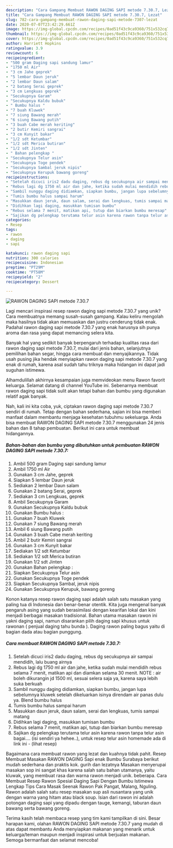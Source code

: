 ```yaml
---
description: "Cara Gampang Membuat RAWON DAGING SAPI metode 7.30.7, Lezat"
title: "Cara Gampang Membuat RAWON DAGING SAPI metode 7.30.7, Lezat"
slug: 782-cara-gampang-membuat-rawon-daging-sapi-metode-7307-lezat
date: 2020-07-07T23:42:29.661Z
image: https://img-global.cpcdn.com/recipes/0ad51f43c9ca9360/751x532cq70/rawon-daging-sapi-metode-7307-foto-resep-utama.jpg
thumbnail: https://img-global.cpcdn.com/recipes/0ad51f43c9ca9360/751x532cq70/rawon-daging-sapi-metode-7307-foto-resep-utama.jpg
cover: https://img-global.cpcdn.com/recipes/0ad51f43c9ca9360/751x532cq70/rawon-daging-sapi-metode-7307-foto-resep-utama.jpg
author: Harriett Hopkins
ratingvalue: 3.9
reviewcount: 6
recipeingredient:
- "500 gram Daging sapi sandung lamur"
- "1750 ml Air"
- "3 cm Jahe geprek"
- "5 lembar Daun jeruk"
- "2 lembar Daun salam"
- "2 batang Serai geprek"
- "3 cm Lengkuas geprek"
- "Secukupnya Garam"
- "Secukupnya Kaldu bubuk"
- " Bumbu halus "
- "7 buah Kluwek"
- "7 siung Bawang merah"
- "6 siung Bawang putih"
- "3 buah Cabe merah keriting"
- "2 butir Kemiri sangrai"
- "3 cm Kunyit bakar"
- "1/2 sdt Ketumbar"
- "1/2 sdt Merica butiran"
- "1/2 sdt Jinten"
- " Bahan pelengkap "
- "Secukupnya Telur asin"
- "Secukupnya Toge pendek"
- "Secukupnya Sambal jeruk nipis"
- "Secukupnya Kerupuk bawang goreng"
recipeinstructions:
- "Setelah dicuci iris2 dadu daging, rebus dg secukupnya air sampai mendidih, lalu buang airnya"
- "Rebus lagi dg 1750 ml air dan jahe, ketika sudah mulai mendidih rebus selama 7 menit, matikan api dan diamkan selama 30 menit. NOTE : air boleh dikurangin jd 1500 ml, sesuai selera saja ya, karena saya lebih suka berkuah"
- "Sambil nunggu daging didiamkan, siapkan bumbu, jangan lupa sebelumnya kluwek setelah dikeluarkan isinya direndam air panas dulu ya. Blend bumbu halus"
- "Tumis bumbu halus sampai harum"
- "Masukkan daun jeruk, daun salam, serai dan lengkuas, tumis sampai matang"
- "Didihkan lagi daging, masukkan tumisan bumbu"
- "Rebus selama 7 menit, matikan api, tutup dan biarkan bumbu meresap"
- "Sajikan dg pelengkap terutama telur asin karena rawon tanpa telur asin bagai.... (isi sendiri ya hehee..), untuk resep telur asin homemade ada di link ini             (lihat resep)"
categories:
- Resep
tags:
- rawon
- daging
- sapi

katakunci: rawon daging sapi 
nutrition: 300 calories
recipecuisine: Indonesian
preptime: "PT29M"
cooktime: "PT58M"
recipeyield: "2"
recipecategory: Dessert

---
```



![RAWON DAGING SAPI metode 7.30.7](https://img-global.cpcdn.com/recipes/0ad51f43c9ca9360/751x532cq70/rawon-daging-sapi-metode-7307-foto-resep-utama.jpg)

Lagi mencari inspirasi resep rawon daging sapi metode 7.30.7 yang unik? Cara membuatnya memang susah-susah gampang. Kalau keliru mengolah maka hasilnya tidak akan memuaskan dan justru cenderung tidak enak. Padahal rawon daging sapi metode 7.30.7 yang enak harusnya sih punya aroma dan rasa yang dapat memancing selera kita.

Banyak hal yang sedikit banyak berpengaruh terhadap kualitas rasa dari rawon daging sapi metode 7.30.7, mulai dari jenis bahan, selanjutnya pemilihan bahan segar, hingga cara membuat dan menyajikannya. Tidak usah pusing jika hendak menyiapkan rawon daging sapi metode 7.30.7 yang enak di rumah, karena asal sudah tahu triknya maka hidangan ini dapat jadi suguhan istimewa.

Alhamdulillah akhirnya kesampaian juga memvideokan menu Rawon favorit keluarga. Selamat datang di channel YouTube ini. Sebenarnya membuat rawon daging sapi tidak sulit akan tetapi bahan dan bumbu yang digunakan relatif agak banyak.


Nah, kali ini kita coba, yuk, ciptakan rawon daging sapi metode 7.30.7 sendiri di rumah. Tetap dengan bahan sederhana, sajian ini bisa memberi manfaat dalam membantu menjaga kesehatan tubuhmu sekeluarga. Anda bisa membuat RAWON DAGING SAPI metode 7.30.7 menggunakan 24 jenis bahan dan 8 tahap pembuatan. Berikut ini cara untuk membuat hidangannya.

<!--inarticleads1-->

##### Bahan-bahan dan bumbu yang dibutuhkan untuk pembuatan RAWON DAGING SAPI metode 7.30.7:

1. Ambil 500 gram Daging sapi sandung lamur
1. Ambil 1750 ml Air
1. Gunakan 3 cm Jahe, geprek
1. Siapkan 5 lembar Daun jeruk
1. Sediakan 2 lembar Daun salam
1. Gunakan 2 batang Serai, geprek
1. Sediakan 3 cm Lengkuas, geprek
1. Ambil Secukupnya Garam
1. Gunakan Secukupnya Kaldu bubuk
1. Gunakan  Bumbu halus :
1. Gunakan 7 buah Kluwek
1. Gunakan 7 siung Bawang merah
1. Ambil 6 siung Bawang putih
1. Gunakan 3 buah Cabe merah keriting
1. Ambil 2 butir Kemiri sangrai
1. Gunakan 3 cm Kunyit bakar
1. Sediakan 1/2 sdt Ketumbar
1. Sediakan 1/2 sdt Merica butiran
1. Gunakan 1/2 sdt Jinten
1. Gunakan  Bahan pelengkap :
1. Siapkan Secukupnya Telur asin
1. Gunakan Secukupnya Toge pendek
1. Siapkan Secukupnya Sambal, jeruk nipis
1. Gunakan Secukupnya Kerupuk, bawang goreng


Konon katanya resep rawon daging sapi adalah salah satu masakan yang paling tua di Indonesia dan benar-benar otentik. Kita juga mengenal banyak pengaruh asing yang sudah berasimilasi dengan kearifan lokal dan kini menjadi berbagai masakan tradisional. Bahan utama masakan rawon ini yakni daging sapi, namun disarankan pilih daging sapi khusus untuk rawonan ( penjual daging tahu bunda ). Daging rawon paling bagus yaitu di bagian dada atau bagian punggung. 

<!--inarticleads2-->

##### Cara membuat RAWON DAGING SAPI metode 7.30.7:

1. Setelah dicuci iris2 dadu daging, rebus dg secukupnya air sampai mendidih, lalu buang airnya
1. Rebus lagi dg 1750 ml air dan jahe, ketika sudah mulai mendidih rebus selama 7 menit, matikan api dan diamkan selama 30 menit. NOTE : air boleh dikurangin jd 1500 ml, sesuai selera saja ya, karena saya lebih suka berkuah
1. Sambil nunggu daging didiamkan, siapkan bumbu, jangan lupa sebelumnya kluwek setelah dikeluarkan isinya direndam air panas dulu ya. Blend bumbu halus
1. Tumis bumbu halus sampai harum
1. Masukkan daun jeruk, daun salam, serai dan lengkuas, tumis sampai matang
1. Didihkan lagi daging, masukkan tumisan bumbu
1. Rebus selama 7 menit, matikan api, tutup dan biarkan bumbu meresap
1. Sajikan dg pelengkap terutama telur asin karena rawon tanpa telur asin bagai.... (isi sendiri ya hehee..), untuk resep telur asin homemade ada di link ini -             (lihat resep)


Bagaimana cara membuat rawon yang lezat dan kuahnya tidak pahit. Resep Membuat Masakan RAWON DAGING Sapi enak Bumbu Surabaya berikut mudah sederhana dan praktis kok. gurih dan lezatnya Masakan menyerupai masakan sop ini sangat khas karena salah satu bahan utamanya, yaitu kluwak, yang membuat rasa dan warna rawon menjadi unik. beberapa. Cara Membuat Resep Rawon Spesial Daging Sapi Dengan Bumbu Istimewa Lengkap Tips Cara Masak Seenak Rawon Pak Pangat, Malang, Nguling. Rawon adalah salah satu resep masakan sup asli nusantara yang unik dengan warna yang hitam atau black soup. Isian dari rawon ini adalah potongan daging sapi yang dipadu dengan tauge, kemangi, taburan daun bawang serta bawang goreng. 

Terima kasih telah membaca resep yang tim kami tampilkan di sini. Besar harapan kami, olahan RAWON DAGING SAPI metode 7.30.7 yang mudah di atas dapat membantu Anda menyiapkan makanan yang menarik untuk keluarga/teman maupun menjadi inspirasi untuk berjualan makanan. Semoga bermanfaat dan selamat mencoba!
